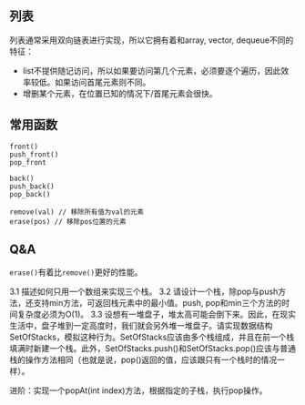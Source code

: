 ## 列表

列表通常采用双向链表进行实现，所以它拥有着和array, vector, dequeue不同的特征：

- list不提供随记访问，所以如果要访问第几个元素，必须要逐个遍历，因此效率较低。如果访问首尾元素则不同。
- 增删某个元素，在位置已知的情况下/首尾元素会很快。


## 常用函数

```
front()
push_front()
pop_front

back()
push_back()
pop_back()

remove(val) // 移除所有值为val的元素
erase(pos) // 移除pos位置的元素
```

## Q&A

`erase()`有着比`remove()`更好的性能。


3.1 描述如何只用一个数组来实现三个栈。
3.2 请设计一个栈，除pop与push方法，还支持min方法，可返回栈元素中的最小值。push, pop和min三个方法的时间复杂度必须为O(1)。
3.3 设想有一堆盘子，堆太高可能会倒下来。因此，在现实生活中，盘子堆到一定高度时，我们就会另外堆一堆盘子。请实现数据结构SetOfStacks，模拟这种行为。SetOfStacks应该由多个栈组成，并且在前一个栈填满时新建一个栈。此外，SetOfStacks.push()和SetOfStacks.pop()应该与普通栈的操作方法相同（也就是说，pop()返回的值，应该跟只有一个栈时的情况一样）。

进阶：实现一个popAt(int index)方法，根据指定的子栈，执行pop操作。
